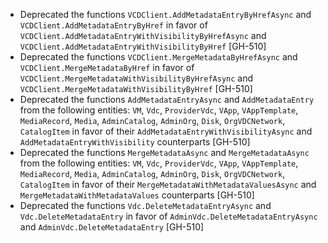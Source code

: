 * Deprecated the functions `VCDClient.AddMetadataEntryByHrefAsync`
  and `VCDClient.AddMetadataEntryByHref` in favor of `VCDClient.AddMetadataEntryWithVisibilityByHrefAsync`
  and `VCDClient.AddMetadataEntryWithVisibilityByHref` [GH-510]
* Deprecated the functions `VCDClient.MergeMetadataByHrefAsync`
  and `VCDClient.MergeMetadataByHref` in favor of `VCDClient.MergeMetadataWithVisibilityByHrefAsync`
  and `VCDClient.MergeMetadataWithVisibilityByHref` [GH-510]
* Deprecated the functions `AddMetadataEntryAsync` and `AddMetadataEntry` from the following entities:
  `VM`, `Vdc`, `ProviderVdc`, `VApp`, `VAppTemplate`, `MediaRecord`, `Media`, `AdminCatalog`, `AdminOrg`, `Disk`,
  `OrgVDCNetwork`, `CatalogItem` in favor of their `AddMetadataEntryWithVisibilityAsync` and `AddMetadataEntryWithVisibility`
  counterparts [GH-510]
* Deprecated the functions `MergeMetadataAsync` and `MergeMetadataAsync` from the following entities:
  `VM`, `Vdc`, `ProviderVdc`, `VApp`, `VAppTemplate`, `MediaRecord`, `Media`, `AdminCatalog`, `AdminOrg`, `Disk`,
  `OrgVDCNetwork`, `CatalogItem` in favor of their `MergeMetadataWithMetadataValuesAsync` and `MergeMetadataWithMetadataValues`
  counterparts [GH-510]
* Deprecated the functions `Vdc.DeleteMetadataEntryAsync` and `Vdc.DeleteMetadataEntry` in favor of
  `AdminVdc.DeleteMetadataEntryAsync` and `AdminVdc.DeleteMetadataEntry` [GH-510]
